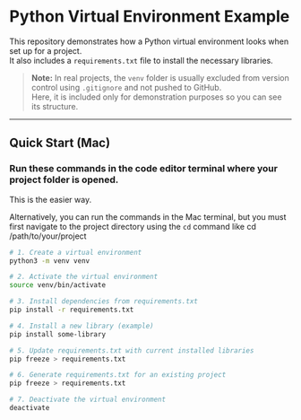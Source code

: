 
# Python Virtual Environment Example

This repository demonstrates how a Python virtual environment looks when set up for a project.  
It also includes a `requirements.txt` file to install the necessary libraries.

> **Note:** In real projects, the `venv` folder is usually excluded from version control using `.gitignore` and not pushed to GitHub.  
> Here, it is included only for demonstration purposes so you can see its structure.

---

## Quick Start (Mac)
### Run these commands in the code editor terminal where your project folder is opened.
This is the easier way.  

Alternatively, you can run the commands in the Mac terminal, but you must first navigate to the project directory using the `cd` command like cd /path/to/your/project

```bash
# 1. Create a virtual environment
python3 -m venv venv

# 2. Activate the virtual environment
source venv/bin/activate

# 3. Install dependencies from requirements.txt
pip install -r requirements.txt

# 4. Install a new library (example)
pip install some-library

# 5. Update requirements.txt with current installed libraries
pip freeze > requirements.txt

# 6. Generate requirements.txt for an existing project
pip freeze > requirements.txt

# 7. Deactivate the virtual environment
deactivate


